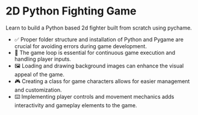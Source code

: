# 2D Python Fighting Game 

Learn to build a Python based 2d fighter built from scratch using pychame. 

* ✅ Proper folder structure and installation of Python and Pygame are crucial for avoiding errors during game development.
* 🔄 The game loop is essential for continuous game execution and handling player inputs.
* 🖼️ Loading and drawing background images can enhance the visual appeal of the game.
* 🎮 Creating a class for game characters allows for easier management and customization.
* ⌨️ Implementing player controls and movement mechanics adds interactivity and gameplay elements to the game.

